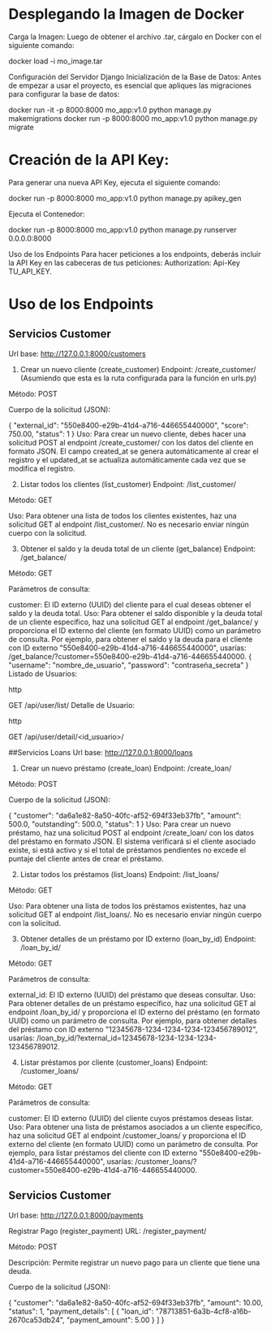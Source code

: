 
# Desplegando la Imagen de Docker
Carga la Imagen:
Luego de obtener el archivo .tar, cárgalo en Docker con el siguiente comando:

docker load -i mo_image.tar



Configuración del Servidor Django
Inicialización de la Base de Datos:
Antes de empezar a usar el proyecto, es esencial que apliques las migraciones para configurar la base de datos:

docker run -it -p 8000:8000 mo_app:v1.0 python manage.py makemigrations
docker run  -p 8000:8000 mo_app:v1.0 python manage.py migrate



# Creación de la API Key:
Para generar una nueva API Key, ejecuta el siguiente comando:

docker run -p 8000:8000 mo_app:v1.0 python manage.py apikey_gen


Ejecuta el Contenedor:

docker run -p 8000:8000 mo_app:v1.0 python manage.py runserver 0.0.0.0:8000


Uso de los Endpoints
Para hacer peticiones a los endpoints, deberás incluir la API Key en las cabeceras de tus peticiones: Authorization: Api-Key TU_API_KEY.

# Uso de los Endpoints

## Servicios Customer
Url base: http://127.0.0.1:8000/customers

1. Crear un nuevo cliente (create_customer)
Endpoint: /create_customer/ (Asumiendo que esta es la ruta configurada para la función en urls.py)

Método: POST

Cuerpo de la solicitud (JSON):



{
    "external_id": "550e8400-e29b-41d4-a716-446655440000",
    "score": 750.00,
    "status": 1
}
Uso:
Para crear un nuevo cliente, debes hacer una solicitud POST al endpoint /create_customer/ con los datos del cliente en formato JSON. El campo created_at se genera automáticamente al crear el registro y el updated_at se actualiza automáticamente cada vez que se modifica el registro.

2. Listar todos los clientes (list_customer)
Endpoint: /list_customer/

Método: GET

Uso:
Para obtener una lista de todos los clientes existentes, haz una solicitud GET al endpoint /list_customer/. No es necesario enviar ningún cuerpo con la solicitud.

3. Obtener el saldo y la deuda total de un cliente (get_balance)
Endpoint: /get_balance/

Método: GET

Parámetros de consulta:

customer: El ID externo (UUID) del cliente para el cual deseas obtener el saldo y la deuda total.
Uso:
Para obtener el saldo disponible y la deuda total de un cliente específico, haz una solicitud GET al endpoint /get_balance/ y proporciona el ID externo del cliente (en formato UUID) como un parámetro de consulta. Por ejemplo, para obtener el saldo y la deuda para el cliente con ID externo "550e8400-e29b-41d4-a716-446655440000", usarías: /get_balance/?customer=550e8400-e29b-41d4-a716-446655440000.
{
  "username": "nombre_de_usuario",
  "password": "contraseña_secreta"
}
Listado de Usuarios:

http

GET /api/user/list/
Detalle de Usuario:

http

GET /api/user/detail/<id_usuario>/


##Servicios Loans
Url base: http://127.0.0.1:8000/loans
1. Crear un nuevo préstamo (create_loan)
Endpoint: /create_loan/

Método: POST

Cuerpo de la solicitud (JSON):


{
    "customer": "da6a1e82-8a50-40fc-af52-694f33eb37fb",
    "amount": 500.0,
    "outstanding": 500.0,
    "status": 1
}
Uso:
Para crear un nuevo préstamo, haz una solicitud POST al endpoint /create_loan/ con los datos del préstamo en formato JSON. El sistema verificará si el cliente asociado existe, si está activo y si el total de préstamos pendientes no excede el puntaje del cliente antes de crear el préstamo.

2. Listar todos los préstamos (list_loans)
Endpoint: /list_loans/

Método: GET

Uso:
Para obtener una lista de todos los préstamos existentes, haz una solicitud GET al endpoint /list_loans/. No es necesario enviar ningún cuerpo con la solicitud.

3. Obtener detalles de un préstamo por ID externo (loan_by_id)
Endpoint: /loan_by_id/

Método: GET

Parámetros de consulta:

external_id: El ID externo (UUID) del préstamo que deseas consultar.
Uso:
Para obtener detalles de un préstamo específico, haz una solicitud GET al endpoint /loan_by_id/ y proporciona el ID externo del préstamo (en formato UUID) como un parámetro de consulta. Por ejemplo, para obtener detalles del préstamo con ID externo "12345678-1234-1234-1234-123456789012", usarías: /loan_by_id/?external_id=12345678-1234-1234-1234-123456789012.

4. Listar préstamos por cliente (customer_loans)
Endpoint: /customer_loans/

Método: GET

Parámetros de consulta:

customer: El ID externo (UUID) del cliente cuyos préstamos deseas listar.
Uso:
Para obtener una lista de préstamos asociados a un cliente específico, haz una solicitud GET al endpoint /customer_loans/ y proporciona el ID externo del cliente (en formato UUID) como un parámetro de consulta. Por ejemplo, para listar préstamos del cliente con ID externo "550e8400-e29b-41d4-a716-446655440000", usarías: /customer_loans/?customer=550e8400-e29b-41d4-a716-446655440000.


## Servicios Customer
Url base: http://127.0.0.1:8000/payments

Registrar Pago (register_payment)
URL:
/register_payment/

Método:
POST

Descripción:
Permite registrar un nuevo pago para un cliente que tiene una deuda.

Cuerpo de la solicitud (JSON):



{
    "customer": "da6a1e82-8a50-40fc-af52-694f33eb37fb",
    "amount": 10.00,
    "status": 1,
    "payment_details": [
        {
            "loan_id": "78713851-6a3b-4cf8-a16b-2670ca53db24",
            "payment_amount": 5.00
        }
    ]
}



